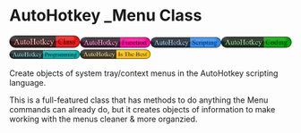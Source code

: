 # AutoHotkey _Menu Class

<img src="./images/AutoHotkey-Class.png" width="25%" /><img src="./images/AutoHotkey-Function.png" width="25%" /><img src="./images/AutoHotkey-Scripting.png" width="25%" /><img src="./images/AutoHotkey-Coding.png" width="25%" /><img src="./images/AutoHotkey-Programming.png" width="25%" /><img src="./images/AutoHotkey-Is-The-Best.png" width="25%" />






Create objects of system tray/context menus in the AutoHotkey scripting language&#46;

This is a full-featured class that has methods to do anything the Menu commands can already do, but it creates objects of information to make working with the menus cleaner &amp; more organzied&#46;
